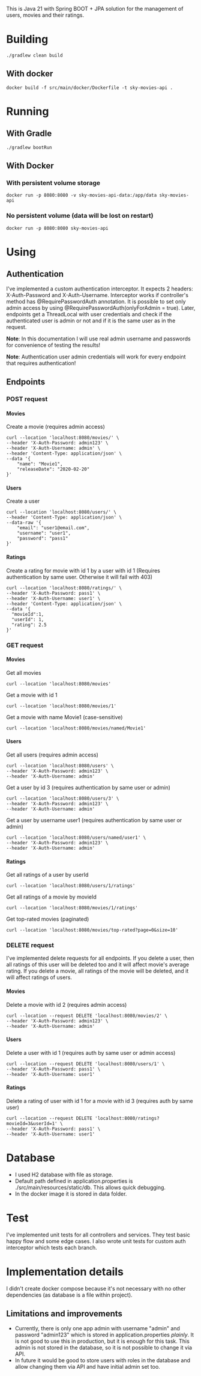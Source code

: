 This is Java 21 with Spring BOOT + JPA solution for the management of users, movies and their ratings.

# Building
```
./gradlew clean build
```
## With docker
```
docker build -f src/main/docker/Dockerfile -t sky-movies-api .
```
# Running
## With Gradle
```
./gradlew bootRun
```
## With Docker
### With persistent volume storage
```
docker run -p 8080:8080 -v sky-movies-api-data:/app/data sky-movies-api
```
### No persistent volume (data will be lost on restart)
```
docker run -p 8080:8080 sky-movies-api
```

# Using
## Authentication
I've implemented a custom authentication interceptor. It expects 2 headers: X-Auth-Password and X-Auth-Username.
Interceptor works if controller's method has @RequirePasswordAuth annotation. 
It is possible to set only admin access by using @RequirePasswordAuth(onlyForAdmin = true).
Later, endpoints get a ThreadLocal with user credentials and check if the authenticated user is admin or not and if it is the same user as in the request.

**Note**: In this documentation I will use real admin username and passwords for convenience of testing the results!

**Note**: Authentication user admin credentials will work for every endpoint that requires authentication!

## Endpoints
### POST request
#### Movies
Create a movie (requires admin access)
```
curl --location 'localhost:8080/movies/' \
--header 'X-Auth-Password: admin123' \
--header 'X-Auth-Username: admin' \
--header 'Content-Type: application/json' \
--data '{
	"name": "Movie1",
    "releaseDate": "2020-02-20"
}'
```

#### Users
Create a user
```
curl --location 'localhost:8080/users/' \
--header 'Content-Type: application/json' \
--data-raw '{
	"email": "user1@email.com",
    "username": "user1",
    "password": "pass1"
}'
```

#### Ratings
Create a rating for movie with id 1 by a user with id 1 (Requires authentication by same user. Otherwise it will fail with 403)
```
curl --location 'localhost:8080/ratings/' \
--header 'X-Auth-Password: pass1' \
--header 'X-Auth-Username: user1' \
--header 'Content-Type: application/json' \
--data '{
  "movieId":1,
  "userId": 1,
  "rating": 2.5
}'
```

### GET request

#### Movies
Get all movies
```
curl --location 'localhost:8080/movies'
```

Get a movie with id 1
```
curl --location 'localhost:8080/movies/1'
```

Get a movie with name Movie1 (case-sensitive)
```
curl --location 'localhost:8080/movies/named/Movie1'
```


#### Users
Get all users (requires admin access)
```
curl --location 'localhost:8080/users' \
--header 'X-Auth-Password: admin123' \
--header 'X-Auth-Username: admin'
```

Get a user by id 3 (requires authentication by same user or admin)
```
curl --location 'localhost:8080/users/3' \
--header 'X-Auth-Password: admin123' \
--header 'X-Auth-Username: admin'
```

Get a user by username user1 (requires authentication by same user or admin)
```
curl --location 'localhost:8080/users/named/user1' \
--header 'X-Auth-Password: admin123' \
--header 'X-Auth-Username: admin'
```


#### Ratings
Get all ratings of a user by userId
```
curl --location 'localhost:8080/users/1/ratings'
```

Get all ratings of a movie by movieId
```
curl --location 'localhost:8080/movies/1/ratings'
```

Get top-rated movies (paginated)
```
curl --location 'localhost:8080/movies/top-rated?page=0&size=10'
```

### DELETE request
I've implemented delete requests for all endpoints. If you delete a user, then all ratings of this user will be deleted too and it will affect movie's average rating.
If you delete a movie, all ratings of the movie will be deleted, and it will affect ratings of users.

#### Movies
Delete a movie with id 2 (requires admin access)
```
curl --location --request DELETE 'localhost:8080/movies/2' \
--header 'X-Auth-Password: admin123' \
--header 'X-Auth-Username: admin'
```

#### Users
Delete a user with id 1 (requires auth by same user or admin access)
```
curl --location --request DELETE 'localhost:8080/users/1' \
--header 'X-Auth-Password: pass1' \
--header 'X-Auth-Username: user1'
```

#### Ratings
Delete a rating of user with id 1 for a movie with id 3 (requires auth by same user)
```
curl --location --request DELETE 'localhost:8080/ratings?movieId=3&userId=1' \
--header 'X-Auth-Password: pass1' \
--header 'X-Auth-Username: user1'
```

# Database
- I used H2 database with file as storage.
- Default path defined in application.properties is ./src/main/resources/static/db. This allows quick debugging.
- In the docker image it is stored in data folder.

# Test
I've implemented unit tests for all controllers and services. They test basic happy flow and some edge cases.
I also wrote unit tests for custom auth interceptor which tests each branch. 

# Implementation details
I didn't create docker compose because it's not necessary with no other dependencies (as database is a file within project).

## Limitations and improvements
- Currently, there is only one app admin with username "admin" and password "admin123" which is stored in application.properties _plainly_.
  It is not good to use this in production, but it is enough for this task.
  This admin is not stored in the database, so it is not possible to change it via API. 
- In future it would be good to store users with roles in the database and allow changing them via API and have initial admin set too.